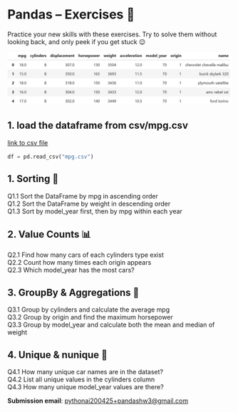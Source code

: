 # Pandas – Exercises 🎯

Practice your new skills with these exercises. Try to solve them without looking back, and only peek if you get stuck 😉

<img src="images/mpg.jpg" />

## 1. load the dataframe from csv/mpg.csv

<a href="csv/mpg.csv">link to csv file</a>

```python
df = pd.read_csv("mpg.csv")
```
## 1. Sorting 🔢

Q1.1 Sort the DataFrame by mpg in ascending order  
Q1.2 Sort the DataFrame by weight in descending order  
Q1.3 Sort by model_year first, then by mpg within each year  

## 2. Value Counts 📊

Q2.1 Find how many cars of each cylinders type exist  
Q2.2 Count how many times each origin appears  
Q2.3 Which model_year has the most cars?  

## 3. GroupBy & Aggregations 🧮

Q3.1 Group by cylinders and calculate the average mpg  
Q3.2 Group by origin and find the maximum horsepower  
Q3.3 Group by model_year and calculate both the mean and median of weight  

## 4. Unique & nunique 🎯

Q4.1 How many unique car names are in the dataset?  
Q4.2 List all unique values in the cylinders column  
Q4.3 How many unique model_year values are there?  

**Submission email**: [pythonai200425+pandashw3@gmail.com](mailto:pythonai200425+pandashw3@gmail.com)